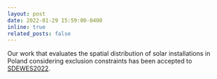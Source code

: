```yaml
---
layout: post
date: 2022-01-29 15:59:00-0400
inline: true
related_posts: false
---
```


Our work that evaluates the spatial distribution of solar installations in Poland considering exclusion constraints has been accepted to [SDEWES2022]( https://www.paphos2022.sdewes.org/).
